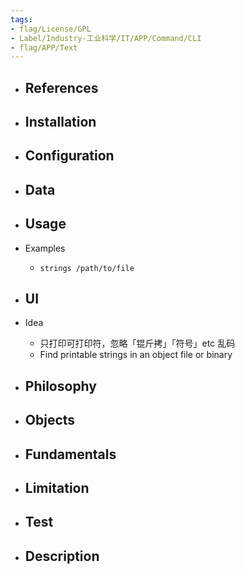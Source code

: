 ```yaml
---
tags:
- flag/License/GPL
- Label/Industry-工业科学/IT/APP/Command/CLI
- flag/APP/Text
---
```


- References
    - 

- Installation
    - 

- Configuration
    - 

- Data
    - 

- Usage
    - 

- Examples
    - `strings /path/to/file`

- UI
    - 

- Idea
    - 只打印可打印符，忽略「锟斤拷」「符号」etc 乱码
    - Find printable strings in an object file or binary

- Philosophy
    - 

- Objects
    - 

- Fundamentals
    - 

- Limitation
    - 

- Test
    - 

- Description
    - 
